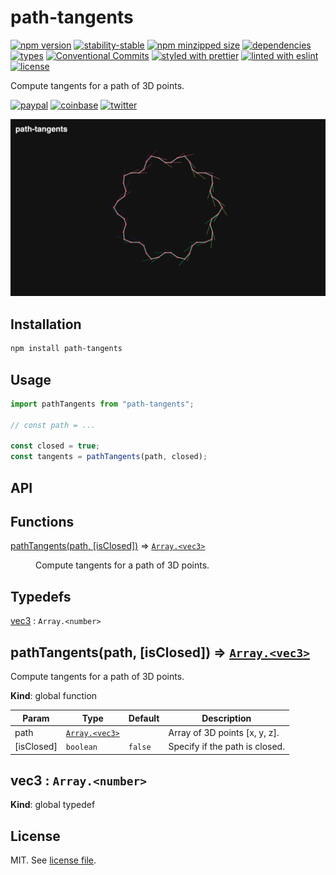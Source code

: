 # path-tangents

[![npm version](https://img.shields.io/npm/v/path-tangents)](https://www.npmjs.com/package/path-tangents)
[![stability-stable](https://img.shields.io/badge/stability-stable-green.svg)](https://www.npmjs.com/package/path-tangents)
[![npm minzipped size](https://img.shields.io/bundlephobia/minzip/path-tangents)](https://bundlephobia.com/package/path-tangents)
[![dependencies](https://img.shields.io/librariesio/release/npm/path-tangents)](https://github.com/dmnsgn/path-tangents/blob/main/package.json)
[![types](https://img.shields.io/npm/types/path-tangents)](https://github.com/microsoft/TypeScript)
[![Conventional Commits](https://img.shields.io/badge/Conventional%20Commits-1.0.0-fa6673.svg)](https://conventionalcommits.org)
[![styled with prettier](https://img.shields.io/badge/styled_with-Prettier-f8bc45.svg?logo=prettier)](https://github.com/prettier/prettier)
[![linted with eslint](https://img.shields.io/badge/linted_with-ES_Lint-4B32C3.svg?logo=eslint)](https://github.com/eslint/eslint)
[![license](https://img.shields.io/github/license/dmnsgn/path-tangents)](https://github.com/dmnsgn/path-tangents/blob/main/LICENSE.md)

Compute tangents for a path of 3D points.

[![paypal](https://img.shields.io/badge/donate-paypal-informational?logo=paypal)](https://paypal.me/dmnsgn)
[![coinbase](https://img.shields.io/badge/donate-coinbase-informational?logo=coinbase)](https://commerce.coinbase.com/checkout/56cbdf28-e323-48d8-9c98-7019e72c97f3)
[![twitter](https://img.shields.io/twitter/follow/dmnsgn?style=social)](https://twitter.com/dmnsgn)

![](https://raw.githubusercontent.com/dmnsgn/path-tangents/main/screenshot.jpg)

## Installation

```bash
npm install path-tangents
```

## Usage

```js
import pathTangents from "path-tangents";

// const path = ...

const closed = true;
const tangents = pathTangents(path, closed);
```

## API

<!-- api-start -->

## Functions

<dl>
<dt><a href="#pathTangents">pathTangents(path, [isClosed])</a> ⇒ <code><a href="#vec3">Array.&lt;vec3&gt;</a></code></dt>
<dd><p>Compute tangents for a path of 3D points.</p>
</dd>
</dl>

## Typedefs

<dl>
<dt><a href="#vec3">vec3</a> : <code>Array.&lt;number&gt;</code></dt>
<dd></dd>
</dl>

<a name="pathTangents"></a>

## pathTangents(path, [isClosed]) ⇒ [<code>Array.&lt;vec3&gt;</code>](#vec3)

Compute tangents for a path of 3D points.

**Kind**: global function

| Param      | Type                                     | Default            | Description                    |
| ---------- | ---------------------------------------- | ------------------ | ------------------------------ |
| path       | [<code>Array.&lt;vec3&gt;</code>](#vec3) |                    | Array of 3D points [x, y, z].  |
| [isClosed] | <code>boolean</code>                     | <code>false</code> | Specify if the path is closed. |

<a name="vec3"></a>

## vec3 : <code>Array.&lt;number&gt;</code>

**Kind**: global typedef

<!-- api-end -->

## License

MIT. See [license file](https://github.com/dmnsgn/path-tangents/blob/main/LICENSE.md).
